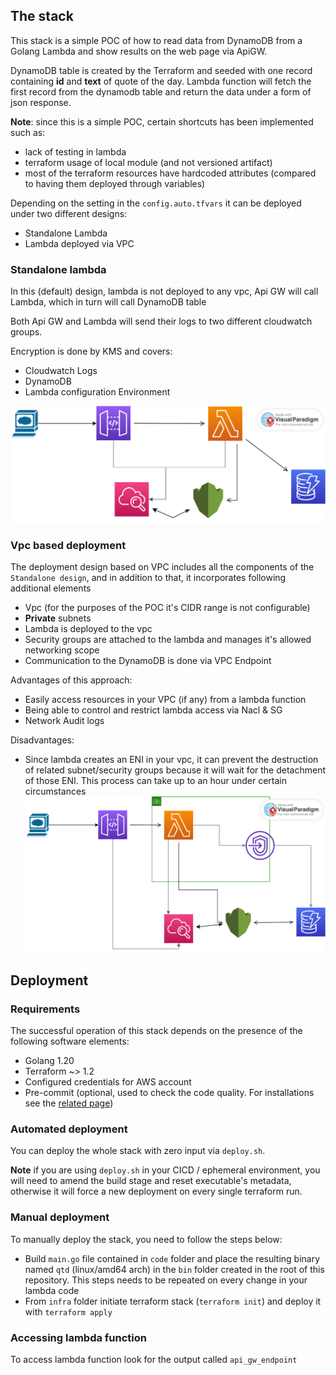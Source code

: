 ## The stack
This stack is a simple POC of how to read data from DynamoDB from a Golang Lambda and show results on the web page via ApiGW.

DynamoDB table is created by the Terraform and seeded with one record containing **id** and **text** of quote of the day.
Lambda function will fetch the first record from the dynamodb table and return the data under a form of json response.

**Note**: since this is a simple POC, certain shortcuts has been implemented such as:
* lack of testing in lambda
* terraform usage of local module (and not versioned artifact)
* most of the terraform resources have hardcoded attributes (compared to having them deployed through variables)

Depending on the setting in the `config.auto.tfvars` it can be deployed under two different designs:
* Standalone Lambda
* Lambda deployed via VPC

### Standalone lambda
In this (default) design, lambda is not deployed to any vpc, Api GW will call Lambda, which in turn will call DynamoDB table

Both Api GW and Lambda will send their logs to two different cloudwatch groups.

Encryption is done by KMS and covers:
* Cloudwatch Logs
* DynamoDB
* Lambda configuration Environment

![standalone lambda](./docs/images/standalone.svg)

### Vpc based deployment
The deployment design based on VPC includes all the components of the `Standalone design`, and in addition to that,
it incorporates following additional elements
* Vpc (for the purposes of the POC it's CIDR range is not configurable)
* **Private** subnets
* Lambda is deployed to the vpc
* Security groups are attached to the lambda and manages it's allowed networking scope
* Communication to the DynamoDB is done via VPC Endpoint

Advantages of this approach:
* Easily access resources in your VPC (if any) from a lambda function
* Being able to control and restrict lambda access via Nacl & SG
* Network Audit logs

Disadvantages:
* Since lambda creates an ENI in your vpc, it can prevent the destruction of related subnet/security groups because it will
wait for the detachment of those ENI. This process can take up to an hour under certain circumstances
![standalone lambda](./docs/images/vpc.svg)

## Deployment
### Requirements
The successful operation of this stack depends on the presence of the following software elements:
* Golang 1.20
* Terraform ~> 1.2
* Configured credentials for AWS account
* Pre-commit (optional, used to check the code quality. For installations see the [related page](https://github.com/antonbabenko/pre-commit-terraform#1-install-dependencies))

### Automated deployment
You can deploy the whole stack with zero input via `deploy.sh`.

**Note** if you are using `deploy.sh` in your CICD / ephemeral environment, you will need to amend the build stage and reset
executable's metadata, otherwise it will force a new deployment on every single terraform run.

### Manual deployment
To manually deploy the stack, you need to follow the steps below:
* Build `main.go` file contained in `code` folder and place the resulting binary named `qtd` (linux/amd64 arch) in the `bin`
folder created in the root of this repository. This steps needs to be repeated on every change in your lambda code
* From `infra` folder initiate terraform stack (`terraform init`) and deploy it with `terraform apply`

### Accessing lambda function
To access lambda function look for the output called `api_gw_endpoint`
